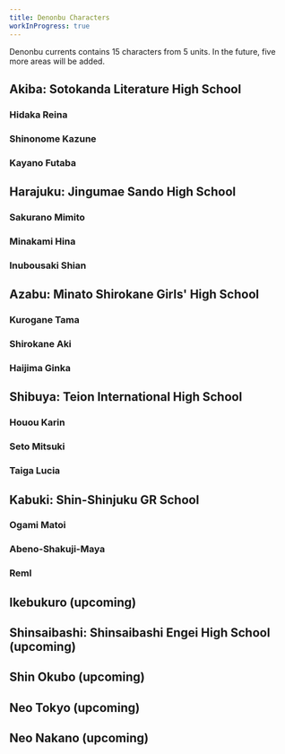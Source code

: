 ```yaml
---
title: Denonbu Characters
workInProgress: true
---
```


Denonbu currents contains 15 characters from 5 units. In the future, five more areas will be added.

## Akiba: Sotokanda Literature High School

### Hidaka Reina

### Shinonome Kazune

### Kayano Futaba

## Harajuku: Jingumae Sando High School

### Sakurano Mimito

### Minakami Hina

### Inubousaki Shian

## Azabu: Minato Shirokane Girls' High School

### Kurogane Tama

### Shirokane Aki

### Haijima Ginka

## Shibuya: Teion International High School

### Houou Karin

### Seto Mitsuki

### Taiga Lucia

## Kabuki: Shin-Shinjuku GR School

### Ogami Matoi

### Abeno-Shakuji-Maya

### Reml

## Ikebukuro (upcoming)

## Shinsaibashi: Shinsaibashi Engei High School (upcoming)

## Shin Okubo (upcoming)

## Neo Tokyo (upcoming)

## Neo Nakano (upcoming)
